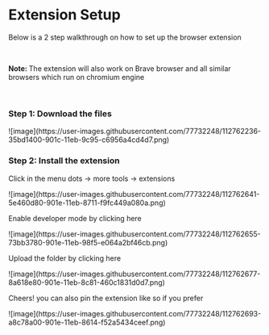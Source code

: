 <h1>Extension Setup</h1>
<p>Below is a 2 step walkthrough on how to set up the browser extension</p><br>
<p><b>Note: </b>The extension will also work on Brave browser and all similar browsers which run on chromium engine</p>
<br>
<h3>Step 1: Download the files</h3>
![image](https://user-images.githubusercontent.com/77732248/112762236-35bd1400-901c-11eb-9c95-c6956a4cd4d7.png)
<h3>Step 2: Install the extension</h3>
<p>Click in the menu dots -> more tools -> extensions</p>
![image](https://user-images.githubusercontent.com/77732248/112762641-5e460d80-901e-11eb-8711-f9fc449a080a.png)
<p>Enable developer mode by clicking here</p>
![image](https://user-images.githubusercontent.com/77732248/112762655-73bb3780-901e-11eb-98f5-e064a2bf46cb.png)
<p>Upload the folder by clicking here</p>
![image](https://user-images.githubusercontent.com/77732248/112762677-8a618e80-901e-11eb-8c81-460c1831d0d7.png)
<p>Cheers! you can also pin the extension like so if you prefer</p>
![image](https://user-images.githubusercontent.com/77732248/112762693-a8c78a00-901e-11eb-8614-f52a5434ceef.png)
